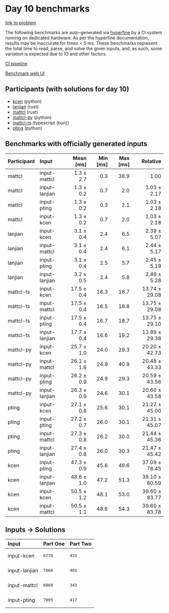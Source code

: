 # Day 10 benchmarks

[link to problem](https://adventofcode.com/2023/day/10)

The following benchmarks are auto-generated via
[hyperfine](https://github.com/sharkdp/hyperfine) by a CI system running on
dedicated hardware. As per the hyperfine documentation, results may be
inaccurate for times < 5 ms. These benchmarks represent the total time to read,
parse, and solve the given inputs, and, as such, some variation is expected due
to IO and other factors.

[CI pipeline](http://ci.papercode.net:8080/teams/main/pipelines/aoc2023)

[Benchmark web UI](https://aoc.ancalagon.black)


## Participants (with solutions for day 10)

- [kcen](https://github.com/kcen/aoc2023) (python)
- [lanjian](https://github.com/lanjian/aoc-2023) (rust)
- [mattcl](https://github.com/mattcl/aoc2023) (rust)
- [mattcl-py](https://github.com/mattcl/aoc2023-py) (python)
- [mattcl-ts](https://github.com/mattcl/aoc2023-js) (typescript (bun))
- [pting](https://github.com/pting/aoc2023) (python)


## Benchmarks with officially generated inputs

| Participant | Input | Mean [ms] | Min [ms] | Max [ms] | Relative |
|:---|:---|---:|---:|---:|---:|
| mattcl | input-mattcl | 1.3 ± 2.7 | 0.3 | 38.9 | 1.00 |
| mattcl | input-lanjian | 1.3 ± 0.2 | 0.7 | 2.0 | 1.03 ± 2.17 |
| mattcl | input-pting | 1.3 ± 0.2 | 0.3 | 2.1 | 1.03 ± 2.18 |
| mattcl | input-kcen | 1.3 ± 0.2 | 0.7 | 2.0 | 1.03 ± 2.18 |
| lanjian | input-kcen | 3.1 ± 0.4 | 2.4 | 6.5 | 2.39 ± 5.07 |
| lanjian | input-mattcl | 3.1 ± 0.4 | 2.4 | 6.1 | 2.44 ± 5.17 |
| lanjian | input-pting | 3.1 ± 0.4 | 2.5 | 5.7 | 2.45 ± 5.19 |
| lanjian | input-lanjian | 3.2 ± 0.5 | 2.4 | 5.8 | 2.49 ± 5.28 |
| mattcl-ts | input-kcen | 17.5 ± 0.4 | 16.3 | 18.7 | 13.74 ± 29.08 |
| mattcl-ts | input-mattcl | 17.5 ± 0.4 | 16.5 | 18.8 | 13.75 ± 29.08 |
| mattcl-ts | input-pting | 17.5 ± 0.4 | 16.7 | 18.7 | 13.75 ± 29.10 |
| mattcl-ts | input-lanjian | 17.7 ± 0.4 | 16.6 | 19.2 | 13.89 ± 29.38 |
| mattcl-py | input-kcen | 25.7 ± 1.0 | 24.0 | 29.3 | 20.20 ± 42.73 |
| mattcl-py | input-mattcl | 26.1 ± 1.6 | 24.9 | 40.9 | 20.48 ± 43.33 |
| mattcl-py | input-pting | 26.2 ± 0.9 | 24.9 | 29.3 | 20.59 ± 43.56 |
| mattcl-py | input-lanjian | 26.3 ± 0.9 | 24.6 | 30.1 | 20.60 ± 43.58 |
| pting | input-kcen | 27.1 ± 0.8 | 25.6 | 30.1 | 21.27 ± 45.00 |
| pting | input-pting | 27.2 ± 0.7 | 26.0 | 30.1 | 21.31 ± 45.07 |
| pting | input-mattcl | 27.3 ± 0.8 | 26.2 | 30.0 | 21.44 ± 45.36 |
| pting | input-lanjian | 27.4 ± 0.8 | 26.0 | 30.3 | 21.47 ± 45.42 |
| kcen | input-pting | 47.3 ± 0.9 | 45.6 | 49.6 | 37.09 ± 78.45 |
| kcen | input-lanjian | 48.6 ± 1.0 | 47.2 | 51.3 | 38.10 ± 80.59 |
| kcen | input-kcen | 50.5 ± 1.2 | 48.1 | 53.0 | 39.60 ± 83.77 |
| kcen | input-mattcl | 50.5 ± 1.1 | 48.6 | 54.3 | 39.60 ± 83.78 |


## Inputs -> Solutions

| Input | Part One | Part Two |
|:---|:---|:---|
|input-kcen|<pre>6778</pre>|<pre>433</pre>|
|input-lanjian|<pre>7066</pre>|<pre>401</pre>|
|input-mattcl|<pre>6860</pre>|<pre>343</pre>|
|input-pting|<pre>7005</pre>|<pre>417</pre>|